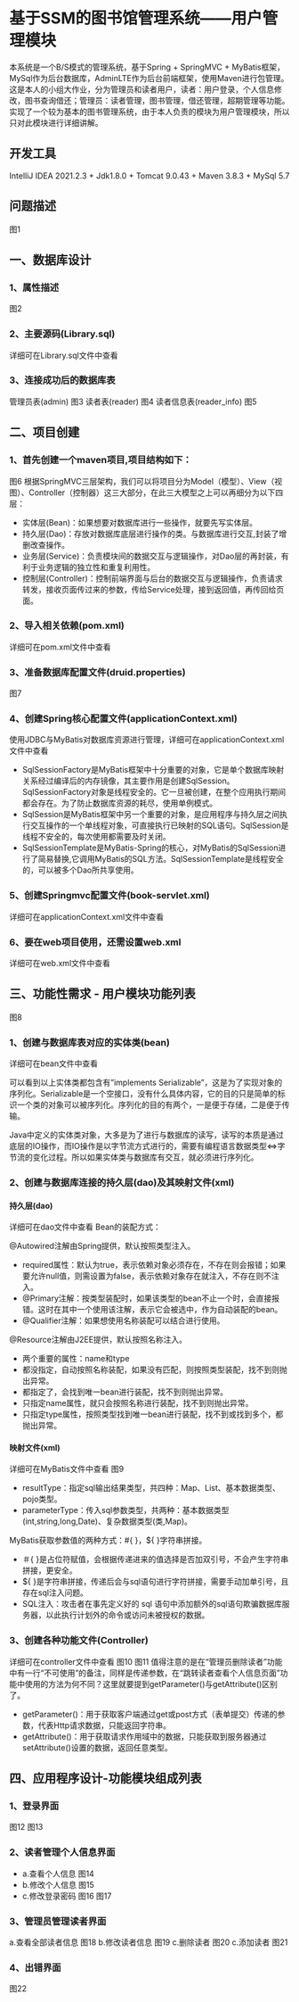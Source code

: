# 基于SSM的图书馆管理系统——用户管理模块
本系统是一个B/S模式的管理系统，基于Spring + SpringMVC + MyBatis框架，MySql作为后台数据库，AdminLTE作为后台前端框架，使用Maven进行包管理。这是本人的小组大作业，分为管理员和读者用户，读者：用户登录，个人信息修改，图书查询借还；管理员：读者管理，图书管理，借还管理，超期管理等功能。实现了一个较为基本的图书管理系统，由于本人负责的模块为用户管理模块，所以只对此模块进行详细讲解。
## 开发工具
IntelliJ IDEA 2021.2.3 + Jdk1.8.0 + Tomcat 9.0.43 + Maven 3.8.3 + MySql 5.7
## 问题描述
图1
## 一、数据库设计
### 1、属性描述
图2
### 2、主要源码(Library.sql)
详细可在Library.sql文件中查看
### 3、连接成功后的数据库表
管理员表(admin)
图3
读者表(reader)
图4
读者信息表(reader_info)
图5
## 二、项目创建
### 1、首先创建一个maven项目,项目结构如下：
图6
根据SpringMVC三层架构，我们可以将项目分为Model（模型）、View（视图）、Controller（控制器）这三大部分，在此三大模型之上可以再细分为以下四层：  
 * 实体层(Bean)：如果想要对数据库进行一些操作，就要先写实体层。
 * 持久层(Dao)：存放对数据库底层进行操作的类。与数据库进行交互,封装了增删改查操作。
 * 业务层(Service)：负责模块间的数据交互与逻辑操作，对Dao层的再封装，有利于业务逻辑的独立性和重复利用性。
 * 控制层(Controller)：控制前端界面与后台的数据交互与逻辑操作，负责请求转发，接收页面传过来的参数，传给Service处理，接到返回值，再传回给页面。
### 2、导入相关依赖(pom.xml)
详细可在pom.xml文件中查看
### 3、准备数据库配置文件(druid.properties)
图7
### 4、创建Spring核心配置文件(applicationContext.xml)
使用JDBC与MyBatis对数据库资源进行管理，详细可在applicationContext.xml文件中查看
 * SqlSessionFactory是MyBatis框架中十分重要的对象，它是单个数据库映射关系经过编译后的内存镜像，其主要作用是创建SqlSession。SqlSessionFactory对象是线程安全的。它一旦被创建，在整个应用执行期间都会存在。为了防止数据库资源的耗尽，使用单例模式。
 * SqlSession是MyBatis框架中另一个重要的对象，是应用程序与持久层之间执行交互操作的一个单线程对象，可直接执行已映射的SQL语句。SqlSession是线程不安全的，每次使用都需要及时关闭。
 * SqlSessionTemplate是MyBatis-Spring的核心，对MyBatis的SqlSession进行了简易替换,它调用MyBatis的SQL方法。SqlSessionTemplate是线程安全的，可以被多个Dao所共享使用。
### 5、创建Springmvc配置文件(book-servlet.xml)
详细可在applicationContext.xml文件中查看
### 6、要在web项目使用，还需设置web.xml
详细可在web.xml文件中查看
## 三、功能性需求 - 用户模块功能列表
图8
### 1、创建与数据库表对应的实体类(bean)
详细可在bean文件中查看

可以看到以上实体类都包含有”implements Serializable”，这是为了实现对象的序列化。Serializable是一个空接口，没有什么具体内容，它的目的只是简单的标识一个类的对象可以被序列化。序列化的目的有两个，一是便于存储，二是便于传输。

Java中定义的实体类对象，大多是为了进行与数据库的读写，读写的本质是通过底层的IO操作，而IO操作是以字节流方式进行的，需要有编程语言数据类型⇔字节流的变化过程。所以如果实体类与数据库有交互，就必须进行序列化。
### 2、创建与数据库连接的持久层(dao)及其映射文件(xml)
#### 持久层(dao)
详细可在dao文件中查看
Bean的装配方式：

@Autowired注解由Spring提供，默认按照类型注入。
 * required属性：默认为true，表示依赖对象必须存在，不存在则会报错；如果要允许null值，则需设置为false，表示依赖对象存在就注入，不存在则不注入。
 * @Primary注解：按类型装配时，如果该类型的bean不止一个时，会直接报错。这时在其中一个使用该注解，表示它会被选中，作为自动装配的bean。
 * @Qualifier注解：如果想使用名称装配可以结合进行使用。

@Resource注解由J2EE提供，默认按照名称注入。
 * 两个重要的属性：name和type
 * 都没指定，自动按照名称装配，如果没有匹配，则按照类型装配，找不到则抛出异常。
 * 都指定了，会找到唯一bean进行装配，找不到则抛出异常。
 * 只指定name属性，就只会按照名称进行装配，找不到则抛出异常。
 * 只指定type属性，按照类型找到唯一bean进行装配，找不到或找到多个，都抛出异常。
#### 映射文件(xml)
详细可在MyBatis文件中查看
图9
 * resultType：指定sql输出结果类型，共四种：Map、List、基本数据类型、pojo类型。
 * parameterType：传入sql参数类型，共两种：基本数据类型(int,string,long,Date)、复杂数据类型(类,Map)。

MyBatis获取参数值的两种方式：#{ }，${ }字符串拼接。
 * ＃{ }是占位符赋值，会根据传递进来的值选择是否加双引号，不会产生字符串拼接，更安全。
 * ${ }是字符串拼接，传递后会与sql语句进行字符拼接，需要手动加单引号，且存在sql注入问题。
 * SQL注入：攻击者在事先定义好的 sql 语句中添加额外的sql语句欺骗数据库服务器，以此执行计划外的命令或访问未被授权的数据。

### 3、创建各种功能文件(Controller)
详细可在controller文件中查看
图10
图11
值得注意的是在“管理员删除读者”功能中有一行“不可使用”的备注，同样是传递参数，在“跳转读者查看个人信息页面”功能中使用的方法为何不同？这里就要提到getParameter()与getAttribute()区别了。
 * getParameter()：用于获取客户端通过get或post方式（表单提交）传递的参数，代表Http请求数据，只能返回字符串。
 * getAttribute()：用于获取请求作用域中的数据，只能获取到服务器通过setAttribute()设置的数据，返回任意类型。
## 四、应用程序设计-功能模块组成列表
### 1、登录界面
图12
图13
### 2、读者管理个人信息界面
 * a.查看个人信息
图14
 * b.修改个人信息
图15
 * c.修改登录密码
图16
图17
### 3、管理员管理读者界面
a.查看全部读者信息
图18
b.修改读者信息
图19
c.删除读者
图20
c.添加读者
图21
### 4、出错界面
图22

